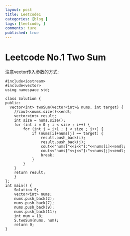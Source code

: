 ```yaml
---
layout: post
title: Leetcode1
categories: [blog ]
tags: [leetcode, ]
comments: ture 
published: true  
---
```



# Leetcode No.1 Two Sum <br/>
注意vector传入参数的方式:

	#include<iostream>
	#include<vector>
	using namespace std;

	class Solution {
	public:
   	  vector<int> twoSum(vector<int>& nums, int target) {
        //cout<<nums.size()<<endl;
        vector<int> result;
        int size = nums.size();
        for (int i = 0 ; i < size ; i++) {
            for (int j = i+1 ; j < size ; j++) {
                if (nums[i]+nums[j] == target) {
                    result.push_back(i);
                    result.push_back(j);
                    cout<<"nums["<<i<<"]:"<<nums[i]<<endl;
                    cout<<"nums["<<j<<"]:"<<nums[j]<<endl;
                    break;
                }
            }
        }
    	return result;
    	}
	};
	int main() {
    	Solution S;
    	vector<int> nums;
    	nums.push_back(2);
    	nums.push_back(7);
    	nums.push_back(9);
    	nums.push_back(11);
    	int num = 18;
    	S.twoSum(nums, num);
    	return 0;
 	}